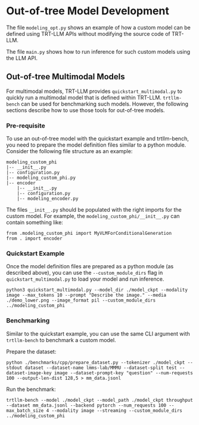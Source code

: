 # Out-of-tree Model Development
The file `modeling_opt.py` shows an example of how a custom model can be defined using TRT-LLM APIs without modifying the source code of TRT-LLM.

The file `main.py` shows how to run inference for such custom models using the LLM API.


## Out-of-tree Multimodal Models

For multimodal models, TRT-LLM provides `quickstart_multimodal.py` to quickly run a multimodal model that is defined within TRT-LLM. `trtllm-bench` can be used for benchmarking such models.
However, the following sections describe how to use those tools for out-of-tree models.

### Pre-requisite
To use an out-of-tree model with the quickstart example and trtllm-bench, you need to prepare the model definition files similar to a python module.
Consider the following file structure as an example:
```
modeling_custom_phi
|-- __init__.py
|-- configuration.py
|-- modeling_custom_phi.py
|-- encoder
    |-- __init__.py
    |-- configuration.py
    |-- modeling_encoder.py
````
The files `__init__.py` should be populated with the right imports for the custom model. For example, the `modeling_custom_phi/__init__.py` can contain something like:
```
from .modeling_custom_phi import MyVLMForConditionalGeneration
from . import encoder
```

### Quickstart Example

Once the model definition files are prepared as a python module (as described above), you can use the `--custom_module_dirs` flag in `quickstart_multimodal.py` to load your model and run inference.

```
python3 quickstart_multimodal.py --model_dir ./model_ckpt --modality image --max_tokens 10 --prompt "Describe the image." --media ./demo_lower.png --image_format pil --custom_module_dirs ../modeling_custom_phi
```

### Benchmarking

Similar to the quickstart example, you can use the same CLI argument with `trtllm-bench` to benchmark a custom model.

Prepare the dataset:
```
python ./benchmarks/cpp/prepare_dataset.py --tokenizer ./model_ckpt --stdout dataset --dataset-name lmms-lab/MMMU --dataset-split test --dataset-image-key image --dataset-prompt-key "question" --num-requests 100 --output-len-dist 128,5 > mm_data.jsonl
```


Run the benchmark:
```
trtllm-bench --model ./model_ckpt --model_path ./model_ckpt throughput --dataset mm_data.jsonl --backend pytorch --num_requests 100 --max_batch_size 4 --modality image --streaming --custom_module_dirs ../modeling_custom_phi
```
